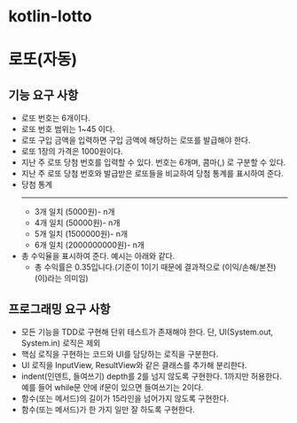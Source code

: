 # kotlin-lotto

# 로또(자동)

## 기능 요구 사항
- 로또 번호는 6개이다.
- 로또 번호 범위는 1~45 이다.
- 로또 구입 금액을 입력하면 구입 금액에 해당하는 로또를 발급해야 한다. 
- 로또 1장의 가격은 1000원이다.
- 지난 주 로또 당첨 번호를 입력할 수 있다. 번호는 6개며, 콤마(,) 로 구분할 수 있다.
- 지난 주 로또 당첨 번호와 발급받은 로또들을 비교하여 당첨 통계를 표시하여 준다.
- 당첨 통계
  - ---------
  - 3개 일치 (5000원)- n개
  - 4개 일치 (50000원)- n개
  - 5개 일치 (1500000원)- n개
  - 6개 일치 (2000000000원)- n개
- 총 수익율을 표시하여 준다. 예시는 아래와 같다. 
  - 총 수익률은 0.35입니다.(기준이 1이기 때문에 결과적으로 (이익/손해/본전)(이)라는 의미임)

## 프로그래밍 요구 사항
- 모든 기능을 TDD로 구현해 단위 테스트가 존재해야 한다. 단, UI(System.out, System.in) 로직은 제외
- 핵심 로직을 구현하는 코드와 UI를 담당하는 로직을 구분한다.
- UI 로직을 InputView, ResultView와 같은 클래스를 추가해 분리한다.
- indent(인덴트, 들여쓰기) depth를 2를 넘지 않도록 구현한다. 1까지만 허용한다. 예를 들어 while문 안에 if문이 있으면 들여쓰기는 2이다.
- 함수(또는 메서드)의 길이가 15라인을 넘어가지 않도록 구현한다.
- 함수(또는 메서드)가 한 가지 일만 잘 하도록 구현한다.
